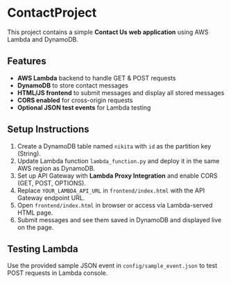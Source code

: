# ContactProject

This project contains a simple **Contact Us web application** using AWS Lambda and DynamoDB.


## Features

- **AWS Lambda** backend to handle GET & POST requests
- **DynamoDB** to store contact messages
- **HTML/JS frontend** to submit messages and display all stored messages
- **CORS enabled** for cross-origin requests
- **Optional JSON test events** for Lambda testing

## Setup Instructions

1. Create a DynamoDB table named `nikita` with `id` as the partition key (String).
2. Update Lambda function `lambda_function.py` and deploy it in the same AWS region as DynamoDB.
3. Set up API Gateway with **Lambda Proxy Integration** and enable CORS (GET, POST, OPTIONS).
4. Replace `YOUR_LAMBDA_API_URL` in `frontend/index.html` with the API Gateway endpoint URL.
5. Open `frontend/index.html` in browser or access via Lambda-served HTML page.
6. Submit messages and see them saved in DynamoDB and displayed live on the page.

## Testing Lambda

Use the provided sample JSON event in `config/sample_event.json` to test POST requests in Lambda console.


